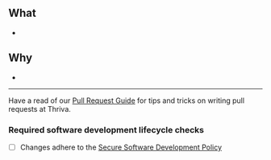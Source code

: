 ## What

-

## Why

-

---
Have a read of our [Pull Request Guide](https://github.com/thrivadev/cookbook/blob/master/guides/pull-request-guide.md) for tips and tricks on writing pull requests at Thriva.

### Required software development lifecycle checks

- [ ] Changes adhere to the [Secure Software Development Policy](https://docs.google.com/document/d/1erQ5DDuLhBhTP9FAFCdQCq9Q_4c0Tiir/)

